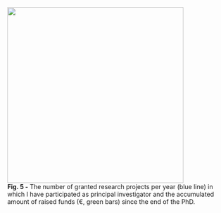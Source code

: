 
<img src="https://user-images.githubusercontent.com/49490001/107030120-6d43d880-67b0-11eb-88f2-702805eca589.png" width="400">
<div id="fig-caption">
<b>Fig. 5 -</b> The number of granted research projects per year (blue line) in which I have participated as principal investigator and the accumulated amount of raised funds (€, green bars) since the end of the PhD.
</div>
